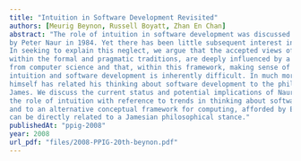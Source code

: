 ```yaml
---
title: "Intuition in Software Development Revisited"
authors: [Meurig Beynon, Russell Boyatt, Zhan En Chan]
abstract: "The role of intuition in software development was discussed in a most original fashion
by Peter Naur in 1984. Yet there has been little subsequent interest in elaborating on Naur’s ideas.
In seeking to explain this neglect, we argue that the accepted views of software development, both
within the formal and pragmatic traditions, are deeply influenced by a conceptual framework inherited
from computer science and that, within this framework, making sense of the relation between
intuition and software development is inherently difficult. In much more recent publications, Naur
himself has related his thinking about software development to the philosophical outlook of William
James. We discuss the current status and potential implications of Naur’s original reflections on
the role of intuition with reference to trends in thinking about software development since 1984,
and to an alternative conceptual framework for computing, afforded by Empirical Modelling, that
can be directly related to a Jamesian philosophical stance."
publishedAt: "ppig-2008"
year: 2008
url_pdf: "files/2008-PPIG-20th-beynon.pdf"
---
```

